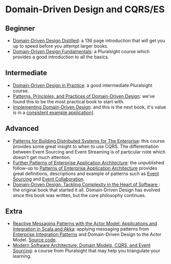 # Domain-Driven Design and CQRS/ES

## Beginner

* [Domain-Driven Design Distilled](https://www.pearsonhighered.com/program/Vernon-Domain-Driven-Design-Distilled/PGM332632.html): a 136 page introduction that will get you up to speed before you attempt larger books.
* [Domain-Driven Design Fundamentals](http://app.pluralsight.com/courses/domain-driven-design-fundamentals): a Pluralsight course which provides a good introduction to all the basics.

## Intermediate

* [Domain-Driven Design in Practice](http://app.pluralsight.com/courses/domain-driven-design-in-practice): a good intermediate Pluralsight course.
* [Patterns, Principles, and Practices of Domain-Driven Design](https://www.amazon.com/Patterns-Principles-Practices-Domain-Driven-Design/dp/1118714709/): we've found this to be the most practical book to start with.
* [Implementing Domain-Driven Design](https://www.amazon.com/Implementing-Domain-Driven-Design-Vaughn-Vernon/dp/0321834577/): and this is the next book, it's value is in a [consistent example application](https://github.com/VaughnVernon)\].

## Advanced

* [Patterns for Building Distributed Systems for The Enterprise](http://app.pluralsight.com/courses/cqrs-theory-practice): this course provides some great insight to when to use CQRS. The differentiation between Event Sourcing and Event Streaming is of particular note which doesn't get much attention.
* [Further Patterns of Enterprise Application Architecture](https://martinfowler.com/eaaDev/): the unpublished follow-up to [Patterns of Enterprise Application Architecture](https://www.martinfowler.com/books/eaa.html) provides great definitions, descriptions and example of patterns such as [Event Sourcing](https://martinfowler.com/eaaDev/EventSourcing.html) and [Event Collaboration](https://martinfowler.com/eaaDev/EventCollaboration.html).
* [Domain-Driven Design: Tackling Complexity in the Heart of Software ](https://www.amazon.com/Domain-Driven-Design-Tackling-Complexity-Software/dp/0321125215/ref=sr_1_1?ie=UTF8&qid=1483724561&sr=8-1&keywords=domain-driven+design): the original book that started it all. Domain-Driven Design has evolved since this book was written, but the core philosophy continues.

## Extra

* [Reactive Messaging Patterns with the Actor Model: Applications and Integration in Scala and Akka](https://www.amazon.com/Reactive-Messaging-Patterns-Actor-Model/dp/0133846830/): applying messaging patterns from [Enterprise Integration Patterns](http://www.enterpriseintegrationpatterns.com/index.html) and Domain-Driven Design to the Actor Model. [Source code](https://github.com/VaughnVernon/ReactiveMessagingPatterns_ActorModel).
* [Modern Software Architecture: Domain Models, CQRS, and Event Sourcing](http://app.pluralsight.com/courses/modern-software-architecture-domain-models-cqrs-event-sourcing): a course from Pluralsight that may help you triangulate your learning.

